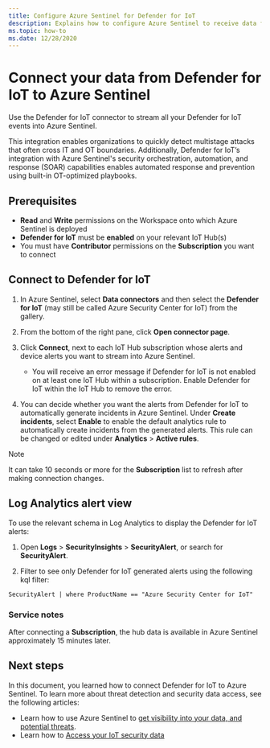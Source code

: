 ```yaml
---
title: Configure Azure Sentinel for Defender for IoT 
description: Explains how to configure Azure Sentinel to receive data from your Defender for IoT solution.
ms.topic: how-to
ms.date: 12/28/2020
---
```


# Connect your data from Defender for IoT to Azure Sentinel 

Use the Defender for IoT connector to stream all your Defender for IoT events into Azure Sentinel. 

This integration enables organizations to quickly detect multistage attacks that often cross IT and OT boundaries. Additionally, Defender for IoT’s integration with Azure Sentinel's security orchestration, automation, and response (SOAR) capabilities enables automated response and prevention using built-in OT-optimized playbooks. 

## Prerequisites

- **Read** and **Write** permissions on the Workspace onto which Azure Sentinel is deployed
- **Defender for IoT** must be **enabled** on your relevant IoT Hub(s)
- You must have **Contributor** permissions on the **Subscription** you want to connect

## Connect to Defender for IoT

1. In Azure Sentinel, select **Data connectors** and then select the **Defender for IoT** (may still be called Azure Security Center for IoT) from the gallery.

1. From the bottom of the right pane, click **Open connector page**.

1. Click **Connect**, next to each IoT Hub subscription whose alerts and device alerts you want to stream into Azure Sentinel.
    - You will receive an error message if Defender for IoT is not enabled on  at least one IoT Hub within a subscription. Enable Defender for IoT within the IoT Hub to remove the error.

1. You can decide whether you want the alerts from Defender for IoT to automatically generate incidents in Azure Sentinel. Under **Create incidents**,  select **Enable** to enable the default analytics rule to automatically create incidents from the generated alerts. This rule can be changed or edited under **Analytics** > **Active rules**.

> [!NOTE]
> It can take 10 seconds or more for the **Subscription** list to refresh after making connection changes. 

## Log Analytics alert view

To use the relevant schema in Log Analytics to display the Defender for IoT alerts:

1. Open **Logs** > **SecurityInsights** > **SecurityAlert**, or search for **SecurityAlert**.

1. Filter to see only Defender for IoT generated alerts using the following kql filter:

```kusto
SecurityAlert | where ProductName == "Azure Security Center for IoT"
```

### Service notes

After connecting a **Subscription**, the hub data is available in Azure Sentinel approximately 15 minutes later.

## Next steps

In this document, you learned how to connect Defender for IoT to Azure Sentinel. To learn more about threat detection and security data access, see the following articles:

- Learn how to use Azure Sentinel to [get visibility into your data, and potential threats](../sentinel/quickstart-get-visibility.md).
- Learn how to [Access your IoT security data](how-to-security-data-access.md)
